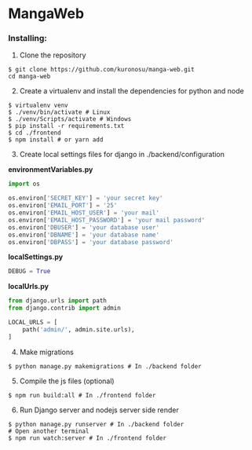 # MangaWeb

### Installing:

1. Clone the repository
```
$ git clone https://github.com/kuronosu/manga-web.git
cd manga-web
```
2. Create a virtualenv and install the dependencies for python and node
```
$ virtualenv venv
$ ./venv/bin/activate # Linux
$ ./venv/Scripts/activate # Windows
$ pip install -r requirements.txt
$ cd ./frontend
$ npm install # or yarn add
```
3. Create local settings files for django in ./backend/configuration

**environmentVariables.py**
```py
import os

os.environ['SECRET_KEY'] = 'your secret key'
os.environ['EMAIL_PORT'] = '25'
os.environ['EMAIL_HOST_USER'] = 'your mail'
os.environ['EMAIL_HOST_PASSWORD'] = 'your mail password'
os.environ['DBUSER'] = 'your database user'
os.environ['DBNAME'] = 'your database name'
os.environ['DBPASS'] = 'your database password'
```
**localSettings.py**
```py
DEBUG = True
```
**localUrls.py**
```py
from django.urls import path
from django.contrib import admin

LOCAL_URLS = [
    path('admin/', admin.site.urls),
]
```
4. Make migrations
```
$ python manage.py makemigrations # In ./backend folder
```
5. Compile the js files (optional)
```
$ npm run build:all # In ./frontend folder
```
6. Run Django server and nodejs server side render
```
$ python manage.py runserver # In ./backend folder
# Open another terminal
$ npm run watch:server # In ./frontend folder
```
